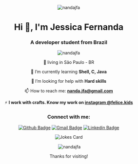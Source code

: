 <p align="center"> <img src="https://www.snappea.com/tutorials-pt/wp-content/uploads/sites/27/2020/09/earphone-music.jpg" alt="nandajfa" /> </p>
<h1 align="center">Hi 👋, I'm Jessica Fernanda</h1> 
<h3 align="center">A developer student from Brazil</h3>
<div align="center">
  
  <p align="center"> <img src="https://komarev.com/ghpvc/?username=nandajfa&label=Profile%20views&color=0e75b6&style=flat" alt="nandajfa" /> </p>

<div align="center">
  
  📍 living in São Paulo - BR

 🌱 I’m currently learning **Shell, C, Java**
  
 🤔 I’m looking for help with **Hard skills**
  
 📫 How to reach me: **nanda.jfa@gmail.com**
  
 ⚡ **I work with crafts. Know my work on [instagram @felice.kids](https://www.instagram.com/felice.kids/)**
  
</div>

<h3 align="center">Connect with me:</h3>
  
  [![Github Badge](https://img.shields.io/badge/-Github-000?style=flat-square&logo=Github&logoColor=white&link=https://github.com/nandajfa)](https://github.com/nandajfa)
  [![Gmail Badge](https://img.shields.io/badge/-Gmail-c14438?style=flat-square&logo=Gmail&logoColor=white&link=mailto:nanda.jfa@gmail.com)](mailto:nanda.jfa@gmail.com)
  [![Linkedin Badge](https://img.shields.io/badge/-LinkedIn-blue?style=flat-square&logo=Linkedin&logoColor=white&link=https://www.linkedin.com/in/jessica-fernanda-alves-marques-106651205//)](https://www.linkedin.com/in/jessica-fernanda-alves-marques-106651205/)
  
  
<div align="center">
  
![Jokes Card](https://readme-jokes.vercel.app/api?theme=default)
  


<p>&nbsp;<img align="center" src="https://github-readme-stats.vercel.app/api?username=nandajfa&show_icons=true&locale=en" alt="nandajfa" /></p>
</div>
  
Thanks for visiting!
